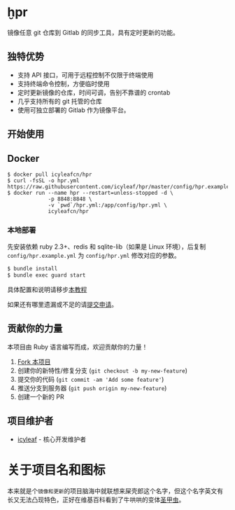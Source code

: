 # ḫpr

镜像任意 git 仓库到 Gitlab 的同步工具，具有定时更新的功能。

## 独特优势

* 支持 API 接口，可用于远程控制不仅限于终端使用
* 支持终端命令控制，方便临时使用
* 定时更新镜像的仓库，时间可调，告别不靠谱的 crontab
* 几乎支持所有的 git 托管的仓库
* 使用可独立部署的 Gitlab 作为镜像平台。

## 开始使用

## Docker

```
$ docker pull icyleafcn/hpr
$ curl -fsSL -o hpr.yml https://raw.githubusercontent.com/icyleaf/hpr/master/config/hpr.example.yml
$ docker run --name hpr --restart=unless-stopped -d \
             -p 8848:8848 \
             -v `pwd`/hpr.yml:/app/config/hpr.yml \
             icyleafcn/hpr
```

### 本地部署

先安装依赖 ruby 2.3+、redis 和 sqlite-lib（如果是 Linux 环境），后复制 `config/hpr.example.yml` 为 `config/hpr.yml` 修改对应的参数。

```bash
$ bundle install
$ bundle exec guard start
```

具体配置和说明请移步[本教程](https://hpr.ews.im/#/quickstart)

如果还有哪里遗漏或不足的请[提交申请](https://github.com/icyleaf/hpr/issues/new)。

## 贡献你的力量

本项目由 Ruby 语言编写而成，欢迎贡献你的力量！

1. [Fork 本项目](https://github.com/icyleaf/hpr/fork)
2. 创建你的新特性/修复分支 (`git checkout -b my-new-feature`)
3. 提交你的代码 (`git commit -am 'Add some feature'`)
4. 推送分支到服务器 (`git push origin my-new-feature`)
5. 创建一个新的 PR

## 项目维护者

- [icyleaf](https://github.com/icyleaf) - 核心开发维护者

# 关于项目名和图标

本来就是个`镜像和更新`的项目脑海中就联想来屎壳郎这个名字，但这个名字英文有长又无法凸现特色，正好在维基百科看到了牛哄哄的变体[圣甲虫](https://zh.wikipedia.org/wiki/%E8%81%96%E7%94%B2%E8%9F%B2)。
